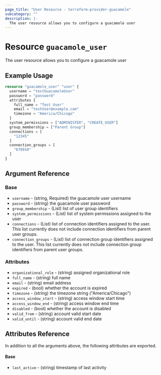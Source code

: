 ```yaml
---
page_title: "User Resource - terraform-provider-guacamole"
subcategory: ""
description: |-
  The user resource allows you to configure a guacamole user
---
```


# Resource `guacamole_user`

The user resource allows you to configure a guacamole user

## Example Usage

```terraform
resource "guacamole_user" "user" {
  username = "testGuacamoleUser"
  password = "password"
  attributes {
    full_name = "Test User"
    email = "testUser@example.com"
    timezone = "America/Chicago"
  }
  system_permissions = ["ADMINISTER", "CREATE_USER"]
  group_membership = ["Parent Group"]
  connections = [
    "12345"
  ]
  connection_groups = [
    "678910"
  ]
}

```

## Argument Reference

### Base

- `username` -  (string, Required) the guacamole user username
- `password` -  (string) the guacamole user password
- `group_membership` - (List) list of user group identifiers
- `system_permissions` - (List) list of system permissions assigned to the user
- `connections` - (List) list of connection identifiers assigned to the user.  This list currently does not include connection identifiers from parent user groups.
- `connection_groups` - (List) list of connection group identifiers assigned to the user.  This list currently does not include connection group identifiers from parent user groups.

### Attributes

- `organizational_role` - (string) assigned organizational role
- `full_name` - (string) full name
- `email` - (string) email address
- `expired` - (bool) whether the account is expired
- `timezone` - (string) the timezone string ("America/Chicago")
- `access_window_start` - (string) access window start time
- `access_window_end` - (string) access window end time
- `disabled` - (bool) whether the account is disabled
- `valid_from` - (string) account valid start date
- `valid_until` - (string) account valid end date

## Attributes Reference

In addition to all the arguments above, the following attributes are exported.

#### Base
- `last_active` - (string) timestamp of last activity
